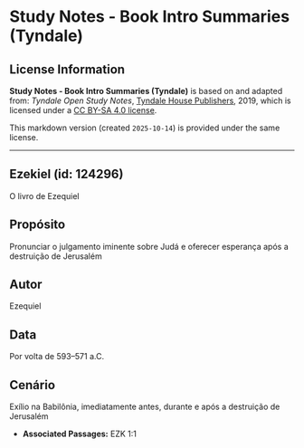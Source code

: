 # Study Notes - Book Intro Summaries (Tyndale)

## License Information

**Study Notes - Book Intro Summaries (Tyndale)** is based on and adapted from: _Tyndale Open Study Notes_, [Tyndale House Publishers](https://tyndaleopenresources.com/), 2019, which is licensed under a [CC BY-SA 4.0 license](https://creativecommons.org/licenses/by-sa/4.0/legalcode.en).

This markdown version (created `2025-10-14`) is provided under the same license.



--------------------------------

## Ezekiel (id: 124296)

O livro de Ezequiel

Propósito
---------

Pronunciar o julgamento iminente sobre Judá e oferecer esperança após a destruição de Jerusalém

Autor
-----

Ezequiel

Data
----

Por volta de 593–571 a.C.

Cenário
-------

Exílio na Babilônia, imediatamente antes, durante e após a destruição de Jerusalém

* **Associated Passages:** EZK 1:1

